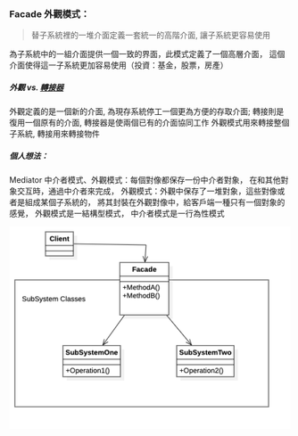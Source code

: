 ### Facade 外觀模式：
> 替子系統裡的一堆介面定義一套統一的高階介面, 讓子系統更容易使用

為子系統中的一組介面提供一個一致的界面，此模式定義了一個高層介面，
這個介面使得這一子系統更加容易使用（投資：基金，股票，房產）

##### 外觀 vs. [轉接器](https://github.com/kimi0230/DesignPatternGolang/tree/master/Adapter)

外觀定義的是一個新的介面, 為現存系統停工一個更為方便的存取介面;
轉接則是復用一個原有的介面, 轉接器是使兩個已有的介面協同工作
外觀模式用來轉接整個子系統, 轉接用來轉接物件

##### 個人想法：
Mediator 中介者模式、外觀模式：每個對像都保存一份中介者對象，
在和其他對象交互時，通過中介者來完成，
外觀模式：外觀中保存了一堆對象，這些對像或者是組成某個子系統的，
將其封裝在外觀對像中，給客戶端一種只有一個對象的感覺，
外觀模式是一結構型模式，
中介者模式是一行為性模式

![UML](https://github.com/kimi0230/DesignPatternGolang/blob/master/UML/Facade.png?raw=true)